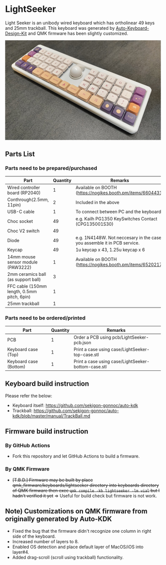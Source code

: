 # LightSeeker
Light Seeker is an unibody wired keyboard which has ortholinear 49 keys and 25mm trackball.
This keyboard was generated by [Auto-Keyboard-Design-Kit](https://auto-kdk.pages.dev/) and QMK firmware has been slightly customized.

![Photo](images/LightSeeker-photo.jpg)

## Parts List
### Parts need to be prepared/purchased
|Part|Quantity|Remarks|
|---|---|---|
|Wired controller board (RP2040)|1|Available on BOOTH (https://nogikes.booth.pm/items/6604431)|
|Conthrough(2.5mm, 11pin)|2|Included in the above|
|USB-C cable|1|To connect between PC and the keyboard|
|Choc socket|49|e.g. Kailh PG1350 KeySwitches Contact (CPG135001S30)|
|Choc V2 switch|49||
|Diode|49|e.g. 1N4148W. Not neccesary in the case you assemble it in PCB service.|
|Keycap|49|1u keycap x 43, 1.25u keycap x 6|
|14mm mouse sensor module (PAW3222)|1|Available on BOOTH (https://nogikes.booth.pm/items/6520217)|
|2mm ceramics ball (as support ball)|3||
|FFC cable (150mm length, 0.5mm pitch, 6pin)|1||
|25mm trackball|1||

### Parts need to be ordered/printed
|Part|Quantity|Remarks|
|---|---|---|
|PCB|1|Order a PCB using pcb/LightSeeker-pcb.json|
|Keyboard case (Top)|1|Print a case using case/LightSeeker-top-case.stl|
|Keyboard case (Bottom)|1|Print a case using case/LightSeeker-bottom-case.stl|

## Keyboard build instruction
Please refer the below:

* Keyboard itself: https://github.com/sekigon-gonnoc/auto-kdk
* Trackball: https://github.com/sekigon-gonnoc/auto-kdk/blob/master/manual/TrackBall.md

## Firmware build instruction
### By GitHub Actions
* Fork this repository and let GitHub Actions to build a firmware.

### By QMK Firmware
* <s>[T.B.D.] Firmware may be built by place qmk_firmware/keyboards/lightseeker directory into keyboards directory of QMK firmware then exec `qmk compile -kb lightseeker -lm vial` but I hadn't verified it yet</s> => Useful for build check but firmware is not work.

## Note) Customizations on QMK firmware from originally generated by Auto-KDK
* Fixed the bug that the firmware didn't recognize one column in right side of the keyboard.
* Increased number of layers to 8.
* Enabled OS detection and place default layer of MacOS/iOS into layer#4.
* Added drag-scroll (scroll using trackball) functionality.